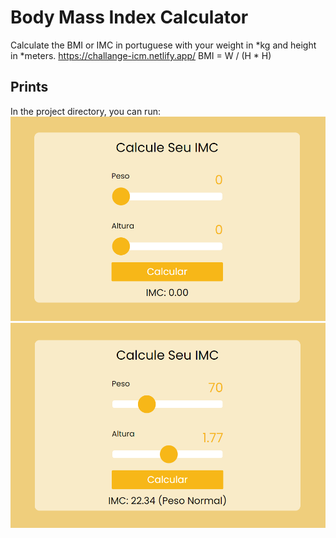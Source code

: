 # Body Mass Index Calculator

Calculate the BMI or IMC in portuguese with your weight in *kg and height in *meters.
https://challange-icm.netlify.app/
BMI = W / (H * H)

## Prints

In the project directory, you can run:
<img src="src/assets/IMC 1.png">
<img src="src/assets/IMC 2.png">

